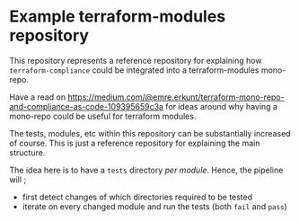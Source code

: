 # Example terraform-modules repository 

This repository represents a reference repository for explaining how `terraform-compliance` could be integrated into a terraform-modules mono-repo.

Have a read on  https://medium.com/@emre.erkunt/terraform-mono-repo-and-compliance-as-code-109395659c3a for ideas around why having a mono-repo could be useful for terraform modules.

The tests, modules, etc within this repository can be substantially increased of course. This is just a reference repository for explaining the main structure. 

The idea here is to have a `tests` directory _per module_. Hence, the pipeline will ;

* first detect changes of which directories required to be tested
* iterate on every changed module and run the tests (both `fail` and `pass`)
